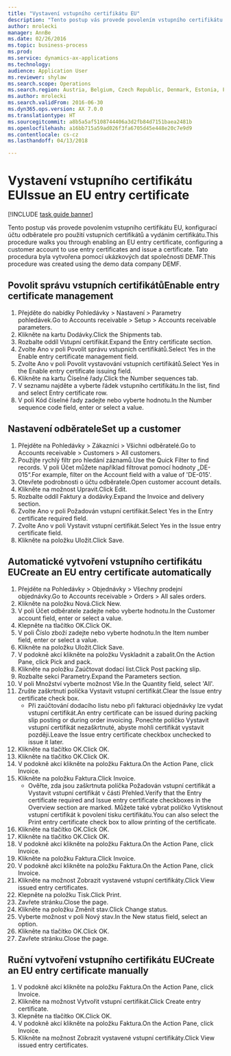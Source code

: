 ```yaml
--- 
title: "Vystavení vstupního certifikátu EU"
description: "Tento postup vás provede povolením vstupního certifikátu EU, konfigurací účtu odběratele pro použití vstupních certifikátů a vydáním certifikátu."
author: mrolecki
manager: AnnBe
ms.date: 02/26/2016
ms.topic: business-process
ms.prod: 
ms.service: dynamics-ax-applications
ms.technology: 
audience: Application User
ms.reviewer: shylaw
ms.search.scope: Operations
ms.search.region: Austria, Belgium, Czech Republic, Denmark, Estonia, Finland, France, Germany, Hungary, Ireland, Italy, Latvia, Lithuania, Netherlands, Poland, Spain, Sweden, United Kingdom
ms.author: mrolecki
ms.search.validFrom: 2016-06-30
ms.dyn365.ops.version: AX 7.0.0
ms.translationtype: HT
ms.sourcegitcommit: a8b5a5af5108744406a3d2fb84d7151baea2481b
ms.openlocfilehash: a16bb715a59ad026f3fa6705d45e448e20c7e9d9
ms.contentlocale: cs-cz
ms.lasthandoff: 04/13/2018

---
```

# <a name="issue-an-eu-entry-certificate"></a><span data-ttu-id="55fa9-103">Vystavení vstupního certifikátu EU</span><span class="sxs-lookup"><span data-stu-id="55fa9-103">Issue an EU entry certificate</span></span>

[!INCLUDE [task guide banner](../../includes/task-guide-banner.md)]

<span data-ttu-id="55fa9-104">Tento postup vás provede povolením vstupního certifikátu EU, konfigurací účtu odběratele pro použití vstupních certifikátů a vydáním certifikátu.</span><span class="sxs-lookup"><span data-stu-id="55fa9-104">This procedure walks you through enabling an EU entry certificate, configuring a customer account to use entry certificates and issue a certificate.</span></span> <span data-ttu-id="55fa9-105">Tato procedura byla vytvořena pomocí ukázkových dat společnosti DEMF.</span><span class="sxs-lookup"><span data-stu-id="55fa9-105">This procedure was created using the demo data company DEMF.</span></span>


## <a name="enable-entry-certificate-management"></a><span data-ttu-id="55fa9-106">Povolit správu vstupních certifikátů</span><span class="sxs-lookup"><span data-stu-id="55fa9-106">Enable entry certificate management</span></span>
1. <span data-ttu-id="55fa9-107">Přejděte do nabídky Pohledávky > Nastavení > Parametry pohledávek.</span><span class="sxs-lookup"><span data-stu-id="55fa9-107">Go to Accounts receivable > Setup > Accounts receivable parameters.</span></span>
2. <span data-ttu-id="55fa9-108">Klikněte na kartu Dodávky.</span><span class="sxs-lookup"><span data-stu-id="55fa9-108">Click the Shipments tab.</span></span>
3. <span data-ttu-id="55fa9-109">Rozbalte oddíl Vstupní certifikát.</span><span class="sxs-lookup"><span data-stu-id="55fa9-109">Expand the Entry certificate section.</span></span>
4. <span data-ttu-id="55fa9-110">Zvolte Ano v poli Povolit správu vstupních certifikátů.</span><span class="sxs-lookup"><span data-stu-id="55fa9-110">Select Yes in the Enable entry certificate management field.</span></span>
5. <span data-ttu-id="55fa9-111">Zvolte Ano v poli Povolit vystavování vstupních certifikátů.</span><span class="sxs-lookup"><span data-stu-id="55fa9-111">Select Yes in the Enable entry certificate issuing field.</span></span>
6. <span data-ttu-id="55fa9-112">Klikněte na kartu Číselné řady.</span><span class="sxs-lookup"><span data-stu-id="55fa9-112">Click the Number sequences tab.</span></span>
7. <span data-ttu-id="55fa9-113">V seznamu najděte a vyberte řádek vstupního certifikátu.</span><span class="sxs-lookup"><span data-stu-id="55fa9-113">In the list, find and select Entry certificate row.</span></span>
8. <span data-ttu-id="55fa9-114">V poli Kód číselné řady zadejte nebo vyberte hodnotu.</span><span class="sxs-lookup"><span data-stu-id="55fa9-114">In the Number sequence code field, enter or select a value.</span></span>

## <a name="set-up-a-customer"></a><span data-ttu-id="55fa9-115">Nastavení odběratele</span><span class="sxs-lookup"><span data-stu-id="55fa9-115">Set up a customer</span></span>
1. <span data-ttu-id="55fa9-116">Přejděte na Pohledávky > Zákazníci > Všichni odběratelé.</span><span class="sxs-lookup"><span data-stu-id="55fa9-116">Go to Accounts receivable > Customers > All customers.</span></span>
2. <span data-ttu-id="55fa9-117">Použijte rychlý filtr pro hledání záznamů.</span><span class="sxs-lookup"><span data-stu-id="55fa9-117">Use the Quick Filter to find records.</span></span> <span data-ttu-id="55fa9-118">V poli Účet můžete například filtrovat pomocí hodnoty „DE-015“.</span><span class="sxs-lookup"><span data-stu-id="55fa9-118">For example, filter on the Account field with a value of 'DE-015'.</span></span>
3. <span data-ttu-id="55fa9-119">Otevřete podrobnosti o účtu odběratele.</span><span class="sxs-lookup"><span data-stu-id="55fa9-119">Open customer account details.</span></span>
4. <span data-ttu-id="55fa9-120">Klikněte na možnost Upravit.</span><span class="sxs-lookup"><span data-stu-id="55fa9-120">Click Edit.</span></span>
5. <span data-ttu-id="55fa9-121">Rozbalte oddíl Faktury a dodávky.</span><span class="sxs-lookup"><span data-stu-id="55fa9-121">Expand the Invoice and delivery section.</span></span>
6. <span data-ttu-id="55fa9-122">Zvolte Ano v poli Požadován vstupní certifikát.</span><span class="sxs-lookup"><span data-stu-id="55fa9-122">Select Yes in the Entry certificate required field.</span></span>
7. <span data-ttu-id="55fa9-123">Zvolte Ano v poli Vystavit vstupní certifikát.</span><span class="sxs-lookup"><span data-stu-id="55fa9-123">Select Yes in the Issue entry certificate field.</span></span>
8. <span data-ttu-id="55fa9-124">Klikněte na položku Uložit.</span><span class="sxs-lookup"><span data-stu-id="55fa9-124">Click Save.</span></span>

## <a name="create-an-eu-entry-certificate-automatically"></a><span data-ttu-id="55fa9-125">Automatické vytvoření vstupního certifikátu EU</span><span class="sxs-lookup"><span data-stu-id="55fa9-125">Create an EU entry certificate automatically</span></span>
1. <span data-ttu-id="55fa9-126">Přejděte na Pohledávky > Objednávky > Všechny prodejní objednávky.</span><span class="sxs-lookup"><span data-stu-id="55fa9-126">Go to Accounts receivable > Orders > All sales orders.</span></span>
2. <span data-ttu-id="55fa9-127">Klikněte na položku Nová.</span><span class="sxs-lookup"><span data-stu-id="55fa9-127">Click New.</span></span>
3. <span data-ttu-id="55fa9-128">V poli Účet odběratele zadejte nebo vyberte hodnotu.</span><span class="sxs-lookup"><span data-stu-id="55fa9-128">In the Customer account field, enter or select a value.</span></span>
4. <span data-ttu-id="55fa9-129">Klepněte na tlačítko OK.</span><span class="sxs-lookup"><span data-stu-id="55fa9-129">Click OK.</span></span>
5. <span data-ttu-id="55fa9-130">V poli Číslo zboží zadejte nebo vyberte hodnotu.</span><span class="sxs-lookup"><span data-stu-id="55fa9-130">In the Item number field, enter or select a value.</span></span>
6. <span data-ttu-id="55fa9-131">Klikněte na položku Uložit.</span><span class="sxs-lookup"><span data-stu-id="55fa9-131">Click Save.</span></span>
7. <span data-ttu-id="55fa9-132">V podokně akcí klikněte na položku Vyskladnit a zabalit.</span><span class="sxs-lookup"><span data-stu-id="55fa9-132">On the Action Pane, click Pick and pack.</span></span>
8. <span data-ttu-id="55fa9-133">Klikněte na položku Zaúčtovat dodací list.</span><span class="sxs-lookup"><span data-stu-id="55fa9-133">Click Post packing slip.</span></span>
9. <span data-ttu-id="55fa9-134">Rozbalte sekci Parametry.</span><span class="sxs-lookup"><span data-stu-id="55fa9-134">Expand the Parameters section.</span></span>
10. <span data-ttu-id="55fa9-135">V poli Množství vyberte možnost Vše.</span><span class="sxs-lookup"><span data-stu-id="55fa9-135">In the Quantity field, select 'All'.</span></span>
11. <span data-ttu-id="55fa9-136">Zrušte zaškrtnutí políčka Vystavit vstupní certifikát.</span><span class="sxs-lookup"><span data-stu-id="55fa9-136">Clear the Issue entry certificate check box.</span></span>
    * <span data-ttu-id="55fa9-137">Při zaúčtování dodacího listu nebo při fakturaci objednávky lze vydat vstupní certifikát.</span><span class="sxs-lookup"><span data-stu-id="55fa9-137">An entry certificate can be issued during packing slip posting or during order invoicing.</span></span> <span data-ttu-id="55fa9-138">Ponechte políčko Vystavit vstupní certifikát nezaškrtnuté, abyste mohli certifikát vystavit později.</span><span class="sxs-lookup"><span data-stu-id="55fa9-138">Leave the Issue entry certificate checkbox unchecked to issue it later.</span></span>  
12. <span data-ttu-id="55fa9-139">Klikněte na tlačítko OK.</span><span class="sxs-lookup"><span data-stu-id="55fa9-139">Click OK.</span></span>
13. <span data-ttu-id="55fa9-140">Klikněte na tlačítko OK.</span><span class="sxs-lookup"><span data-stu-id="55fa9-140">Click OK.</span></span>
14. <span data-ttu-id="55fa9-141">V podokně akcí klikněte na položku Faktura.</span><span class="sxs-lookup"><span data-stu-id="55fa9-141">On the Action Pane, click Invoice.</span></span>
15. <span data-ttu-id="55fa9-142">Klikněte na položku Faktura.</span><span class="sxs-lookup"><span data-stu-id="55fa9-142">Click Invoice.</span></span>
    * <span data-ttu-id="55fa9-143">Ověřte, zda jsou zaškrtnuta políčka Požadován vstupní certifikát a Vystavit vstupní certifikát v části Přehled.</span><span class="sxs-lookup"><span data-stu-id="55fa9-143">Verify that the Entry certificate required and Issue entry certificate checkboxes in the Overview section are marked.</span></span>  <span data-ttu-id="55fa9-144">Můžete také vybrat políčko Vytisknout vstupní certifikát k povolení tisku certifikátu.</span><span class="sxs-lookup"><span data-stu-id="55fa9-144">You can also select the Print entry certificate check box to allow printing of the certificate.</span></span>  
16. <span data-ttu-id="55fa9-145">Klikněte na tlačítko OK.</span><span class="sxs-lookup"><span data-stu-id="55fa9-145">Click OK.</span></span>
17. <span data-ttu-id="55fa9-146">Klikněte na tlačítko OK.</span><span class="sxs-lookup"><span data-stu-id="55fa9-146">Click OK.</span></span>
18. <span data-ttu-id="55fa9-147">V podokně akcí klikněte na položku Faktura.</span><span class="sxs-lookup"><span data-stu-id="55fa9-147">On the Action Pane, click Invoice.</span></span>
19. <span data-ttu-id="55fa9-148">Klikněte na položku Faktura.</span><span class="sxs-lookup"><span data-stu-id="55fa9-148">Click Invoice.</span></span>
20. <span data-ttu-id="55fa9-149">V podokně akcí klikněte na položku Faktura.</span><span class="sxs-lookup"><span data-stu-id="55fa9-149">On the Action Pane, click Invoice.</span></span>
21. <span data-ttu-id="55fa9-150">Klikněte na možnost Zobrazit vystavené vstupní certifikáty.</span><span class="sxs-lookup"><span data-stu-id="55fa9-150">Click View issued entry certificates.</span></span>
22. <span data-ttu-id="55fa9-151">Klepněte na položku Tisk.</span><span class="sxs-lookup"><span data-stu-id="55fa9-151">Click Print.</span></span>
23. <span data-ttu-id="55fa9-152">Zavřete stránku.</span><span class="sxs-lookup"><span data-stu-id="55fa9-152">Close the page.</span></span>
24. <span data-ttu-id="55fa9-153">Klikněte na položku Změnit stav.</span><span class="sxs-lookup"><span data-stu-id="55fa9-153">Click Change status.</span></span>
25. <span data-ttu-id="55fa9-154">Vyberte možnost v poli Nový stav.</span><span class="sxs-lookup"><span data-stu-id="55fa9-154">In the New status field, select an option.</span></span>
26. <span data-ttu-id="55fa9-155">Klikněte na tlačítko OK.</span><span class="sxs-lookup"><span data-stu-id="55fa9-155">Click OK.</span></span>
27. <span data-ttu-id="55fa9-156">Zavřete stránku.</span><span class="sxs-lookup"><span data-stu-id="55fa9-156">Close the page.</span></span>

## <a name="create-an-eu-entry-certificate-manually"></a><span data-ttu-id="55fa9-157">Ruční vytvoření vstupního certifikátu EU</span><span class="sxs-lookup"><span data-stu-id="55fa9-157">Create an EU entry certificate manually</span></span>
1. <span data-ttu-id="55fa9-158">V podokně akcí klikněte na položku Faktura.</span><span class="sxs-lookup"><span data-stu-id="55fa9-158">On the Action Pane, click Invoice.</span></span>
2. <span data-ttu-id="55fa9-159">Klikněte na možnost Vytvořit vstupní certifikát.</span><span class="sxs-lookup"><span data-stu-id="55fa9-159">Click Create entry certificate.</span></span>
3. <span data-ttu-id="55fa9-160">Klepněte na tlačítko OK.</span><span class="sxs-lookup"><span data-stu-id="55fa9-160">Click OK.</span></span>
4. <span data-ttu-id="55fa9-161">V podokně akcí klikněte na položku Faktura.</span><span class="sxs-lookup"><span data-stu-id="55fa9-161">On the Action Pane, click Invoice.</span></span>
5. <span data-ttu-id="55fa9-162">Klikněte na možnost Zobrazit vystavené vstupní certifikáty.</span><span class="sxs-lookup"><span data-stu-id="55fa9-162">Click View issued entry certificates.</span></span>


